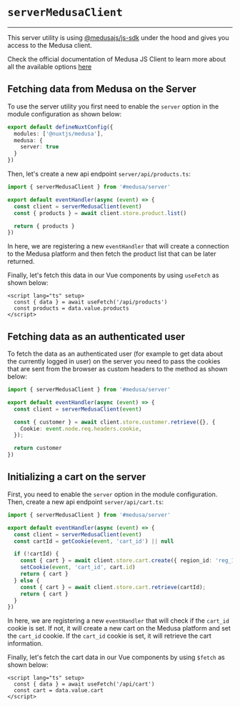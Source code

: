 # `serverMedusaClient`

---

This server utility is using [@medusajs/js-sdk](https://www.npmjs.com/package/@medusajs/js-sdk) under the hood and gives you access to the Medusa client.

Check the official documentation of Medusa JS Client to learn more about all the available options [here](https://docs.medusajs.com/resources/js-sdk)

## Fetching data from Medusa on the Server

To use the server utility you first need to enable the `server` option in the module configuration as shown below:

```ts
export default defineNuxtConfig({
  modules: ['@nuxtjs/medusa'],
  medusa: {
    server: true
  }
})
```

Then, let's create a new api endpoint `server/api/products.ts`:

```ts
import { serverMedusaClient } from '#medusa/server'

export default eventHandler(async (event) => {
  const client = serverMedusaClient(event)
  const { products } = await client.store.product.list()

  return { products }
})
```

In here, we are registering a new `eventHandler` that will create a connection to the Medusa platform and then fetch the product list that can be later returned.

Finally, let's fetch this data in our Vue components by using `useFetch` as shown below:

```vue
<script lang="ts" setup>
  const { data } = await useFetch('/api/products')
  const products = data.value.products
</script>
```

## Fetching data as an authenticated user

To fetch the data as an authenticated user (for example to get data about the currently logged in user) on the server you need to pass the cookies that are sent from the browser as custom headers to the method as shown below:

```ts
import { serverMedusaClient } from '#medusa/server'

export default eventHandler(async (event) => {
  const client = serverMedusaClient(event)

  const { customer } = await client.store.customer.retrieve({}, {
    Cookie: event.node.req.headers.cookie,
  });

  return customer
})
```

## Initializing a cart on the server

First, you need to enable the `server` option in the module configuration. Then, create a new api
endpoint `server/api/cart.ts`:

```ts
import { serverMedusaClient } from '#medusa/server'

export default eventHandler(async (event) => {
  const client = serverMedusaClient(event)
  const cartId = getCookie(event, 'cart_id') || null

  if (!cartId) {
    const { cart } = await client.store.cart.create({ region_id: 'reg_123' });
    setCookie(event, 'cart_id', cart.id)
    return { cart }
  } else {
    const { cart } = await client.store.cart.retrieve(cartId);
    return { cart }
  }
})
```

In here, we are registering a new `eventHandler` that will check if the `cart_id` cookie is set. If not, it will create a new cart on the Medusa platform and set the `cart_id` cookie. If the `cart_id` cookie is set, it will retrieve the cart information.

Finally, let's fetch the cart data in our Vue components by using `$fetch` as shown below:

```vue
<script lang="ts" setup>
  const { data } = await useFetch('/api/cart')
  const cart = data.value.cart
</script>
```
